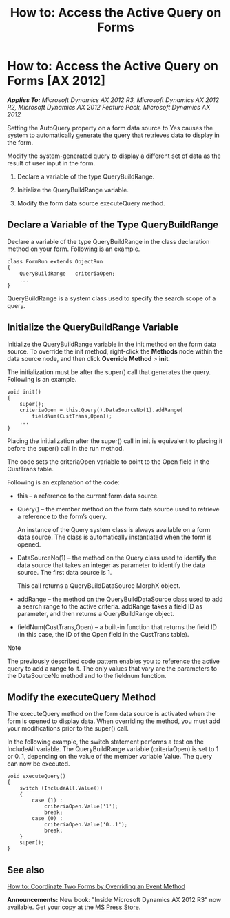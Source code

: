 ﻿---
title: 'How to: Access the Active Query on Forms'
TOCTitle: 'How to: Access the Active Query on Forms'
ms:assetid: 8c001fbe-f430-44be-82e3-29a556986ed7
ms:mtpsurl: https://msdn.microsoft.com/en-us/library/Aa659696(v=AX.60)
ms:contentKeyID: 35246370
ms.date: 05/18/2015
mtps_version: v=AX.60
---

# How to: Access the Active Query on Forms [AX 2012]


_**Applies To:** Microsoft Dynamics AX 2012 R3, Microsoft Dynamics AX 2012 R2, Microsoft Dynamics AX 2012 Feature Pack, Microsoft Dynamics AX 2012_

Setting the AutoQuery property on a form data source to Yes causes the system to automatically generate the query that retrieves data to display in the form.

Modify the system-generated query to display a different set of data as the result of user input in the form.

1.  Declare a variable of the type QueryBuildRange.

2.  Initialize the QueryBuildRange variable.

3.  Modify the form data source executeQuery method.

## Declare a Variable of the Type QueryBuildRange

Declare a variable of the type QueryBuildRange in the class declaration method on your form. Following is an example.

    class FormRun extends ObjectRun
    {
        QueryBuildRange   criteriaOpen;
        ...
    }

QueryBuildRange is a system class used to specify the search scope of a query.

## Initialize the QueryBuildRange Variable

Initialize the QueryBuildRange variable in the init method on the form data source. To override the init method, right-click the **Methods** node within the data source node, and then click **Override Method** \> **init**.

The initialization must be after the super() call that generates the query. Following is an example.

    void init()
    {
        super();
        criteriaOpen = this.Query().DataSourceNo(1).addRange(
            fieldNum(CustTrans,Open));
        ...
    }

Placing the initialization after the super() call in init is equivalent to placing it before the super() call in the run method.

The code sets the criteriaOpen variable to point to the Open field in the CustTrans table.

Following is an explanation of the code:

  - this – a reference to the current form data source.

  - Query() – the member method on the form data source used to retrieve a reference to the form’s query.
    
    An instance of the Query system class is always available on a form data source. The class is automatically instantiated when the form is opened.

  - DataSourceNo(1) – the method on the Query class used to identify the data source that takes an integer as parameter to identify the data source. The first data source is 1.
    
    This call returns a QueryBuildDataSource MorphX object.

  - addRange – the method on the QueryBuildDataSource class used to add a search range to the active criteria. addRange takes a field ID as parameter, and then returns a QueryBuildRange object.

  - fieldNum(CustTrans,Open) – a built-in function that returns the field ID (in this case, the ID of the Open field in the CustTrans table).


> [!NOTE]
> <P>The previously described code pattern enables you to reference the active query to add a range to it. The only values that vary are the parameters to the DataSourceNo method and to the fieldnum function.</P>



## Modify the executeQuery Method

The executeQuery method on the form data source is activated when the form is opened to display data. When overriding the method, you must add your modifications prior to the super() call.

In the following example, the switch statement performs a test on the IncludeAll variable. The QueryBuildRange variable (criteriaOpen) is set to 1 or 0..1, depending on the value of the member variable Value. The query can now be executed.

    void executeQuery()
    {
        switch (IncludeAll.Value())
        {
            case (1) :
                criteriaOpen.Value('1'); 
                break;
            case (0) :
                criteriaOpen.Value('0..1');
                break;
        }
        super();
    }

## See also

[How to: Coordinate Two Forms by Overriding an Event Method](how-to-coordinate-two-forms-by-overriding-an-event-method.md)

  
**Announcements:** New book: "Inside Microsoft Dynamics AX 2012 R3" now available. Get your copy at the [MS Press Store](https://www.microsoftpressstore.com/store/inside-microsoft-dynamics-ax-2012-r3-9780735685109).

